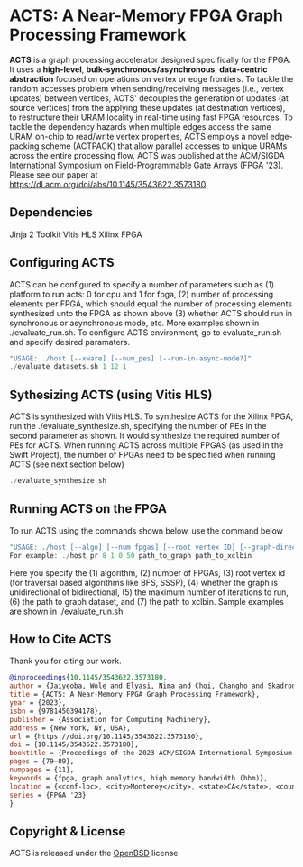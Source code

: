 # ACTS: A Near-Memory FPGA Graph Processing Framework

**ACTS** is a graph processing accelerator designed specifically for the FPGA. It uses a **high-level**, **bulk-synchronous/asynchronous**, **data-centric abstraction** focused on operations on vertex or edge frontiers. To tackle the random accesses problem when sending/receiving messages (i.e., vertex updates) between vertices, ACTS' decouples the generation of updates (at source vertices) from the applying these updates (at destination vertices), to restructure their URAM locality in real-time using fast FPGA resources. To tackle the dependency hazards when multiple edges access the same URAM on-chip to read/write vertex properties, ACTS employs a novel edge-packing scheme (ACTPACK) that allow parallel accesses to unique URAMs across the entire processing flow. ACTS was published at the ACM/SIGDA International Symposium on Field-Programmable Gate Arrays (FPGA '23). Please see our paper at https://dl.acm.org/doi/abs/10.1145/3543622.3573180 

## Dependencies
Jinja 2 Toolkit
Vitis HLS
Xilinx FPGA

## Configuring ACTS
ACTS can be configured to specify a number of parameters such as (1) platform to run acts: 0 for cpu and 1 for fpga, (2) number of processing elements per FPGA, which should equal the number of processing elements synthesized unto the FPGA as shown above (3) whether ACTS should run in synchronous or asynchronous mode, etc. More examples shown in ./evaluate_run.sh. To configure ACTS environment, go to evaluate_run.sh and specify desired paramaters. 

```cpp
"USAGE: ./host [--xware] [--num_pes] [--run-in-async-mode?]"
./evaluate_datasets.sh 1 12 1
```	

## Sythesizing ACTS (using Vitis HLS)
ACTS is synthesized with Vitis HLS. To synthesize ACTS for the Xilinx FPGA, run the ./evaluate_synthesize.sh, specifying the number of PEs in the second parameter as shown. It would synthesize the required number of PEs for ACTS. When running ACTS across multiple FPGAS (as used in the Swift Project), the number of FPGAs need to be specified when running ACTS (see next section below)

```cpp
./evaluate_synthesize.sh
```

## Running ACTS on the FPGA 
To run ACTS using the commands shown below, use the command below

```cpp
"USAGE: ./host [--algo] [--num fpgas] [--root vertex ID] [--graph-direction] [--number-of-iterations] [--path-to-graph] [--path-to-XCLBIN] "
For example: ./host pr 8 1 0 50 path_to_graph path_to_xclbin
```

Here you specify the (1) algorithm, (2) number of FPGAs, (3) root vertex id (for traversal based algorithms like BFS, SSSP), (4) whether the graph is unidirectional of bidirectional, (5) the maximum number of iterations to run, (6) the path to graph dataset, and (7) the path to xclbin. Sample examples are shown in ./evaluate_run.sh

## How to Cite ACTS
Thank you for citing our work.

```bibtex
@inproceedings{10.1145/3543622.3573180,
author = {Jaiyeoba, Wole and Elyasi, Nima and Choi, Changho and Skadron, Kevin},
title = {ACTS: A Near-Memory FPGA Graph Processing Framework},
year = {2023},
isbn = {9781450394178},
publisher = {Association for Computing Machinery},
address = {New York, NY, USA},
url = {https://doi.org/10.1145/3543622.3573180},
doi = {10.1145/3543622.3573180},
booktitle = {Proceedings of the 2023 ACM/SIGDA International Symposium on Field Programmable Gate Arrays},
pages = {79–89},
numpages = {11},
keywords = {fpga, graph analytics, high memory bandwidth (hbm)},
location = {<conf-loc>, <city>Monterey</city>, <state>CA</state>, <country>USA</country>, </conf-loc>},
series = {FPGA '23}
}
```

## Copyright & License
ACTS is released under the [OpenBSD](https://github.com/Wole308/acts-project/blob/main/LICENSE) license

